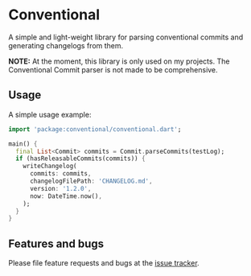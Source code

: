 # Conventional

A simple and light-weight library for parsing conventional commits and generating changelogs from them.

**NOTE:** At the moment, this library is only used on my projects. The Conventional Commit parser is not made to be comprehensive.

## Usage

A simple usage example:

```dart
import 'package:conventional/conventional.dart';

main() {
  final List<Commit> commits = Commit.parseCommits(testLog);
  if (hasReleasableCommits(commits)) {
    writeChangelog(
      commits: commits,
      changelogFilePath: 'CHANGELOG.md',
      version: '1.2.0',
      now: DateTime.now(),
    );
  }
}
```

## Features and bugs

Please file feature requests and bugs at the [issue tracker][tracker].

[tracker]: https://github.com/asartalo/conventional/issues
